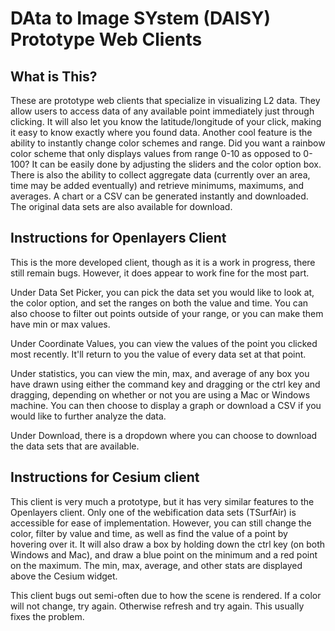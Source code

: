 # DAta to Image SYstem (DAISY) Prototype Web Clients

## What is This?

These are prototype web clients that specialize in visualizing L2 data. They
allow users to access data of any available point immediately just through clicking.
It will also let you know the latitude/longitude of your click, making it easy
to know exactly where you found data. Another cool feature is the ability to
instantly change color schemes and range. Did you want a rainbow color scheme
that only displays values from range 0-10 as opposed to 0-100? It can be easily
done by adjusting the sliders and the color option box. There is also the ability
to collect aggregate data (currently over an area, time may be added eventually)
and retrieve minimums, maximums, and averages. A chart or a CSV can be generated
instantly and downloaded. The original data sets are also available for download.

## Instructions for Openlayers Client

This is the more developed client, though as it is a work in progress, there still
remain bugs. However, it does appear to work fine for the most part.

Under Data Set Picker, you can pick the data set you would like to look at, the
color option, and set the ranges on both the value and time. You can also choose
to filter out points outside of your range, or you can make them have min or max
values.

Under Coordinate Values, you can view the values of the point you clicked most
recently. It'll return to you the value of every data set at that point.

Under statistics, you can view the min, max, and average of any box you have drawn
using either the command key and dragging or the ctrl key and dragging, depending
on whether or not you are using a Mac or Windows machine. You can then choose
to display a graph or download a CSV if you would like to further analyze the
data.

Under Download, there is a dropdown where you can choose to download the data
sets that are available.

## Instructions for Cesium client

This client is very much a prototype, but it has very similar features to the
Openlayers client. Only one of the webification data sets (TSurfAir) is accessible
for ease of implementation. However, you can still change the color, filter by
value and time, as well as find the value of a point by hovering over it. It will
also draw a box by holding down the ctrl key (on both Windows and Mac), and draw
a blue point on the minimum and a red point on the maximum. The min, max, average,
and other stats are displayed above the Cesium widget.

This client bugs out semi-often due to how the scene is rendered. If a color
will not change, try again. Otherwise refresh and try again. This usually fixes
the problem. 
